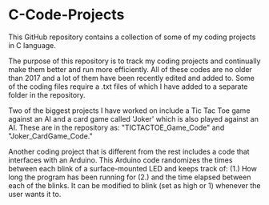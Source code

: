 # C-Code-Projects

This GitHub repository contains a collection of some of my coding projects in C language. 

The purpose of this repository is to track my coding projects and continually make them better and run more efficiently.
All of these codes are no older than 2017 and a lot of them have been recently edited and added to.
Some of the coding files require a .txt files of which I have added to a separate folder in the repository.

Two of the biggest projects I have worked on include a Tic Tac Toe game against an AI and a card game called 'Joker' which is also played against an AI.
These are in the repository as: "TICTACTOE_Game_Code" and "Joker_CardGame_Code."

Another coding project that is different from the rest includes a code that interfaces with an Arduino.
This Arduino code randomizes the times between each blink of a surface-mounted LED and keeps track of: (1.) How long the program has been running for (2.) and the time elapsed between each of the blinks. It can be modified to blink (set as high or 1) whenever the user wants it to.   
